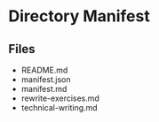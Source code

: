 # Directory Manifest

## Files

- README.md
- manifest.json
- manifest.md
- rewrite-exercises.md
- technical-writing.md
